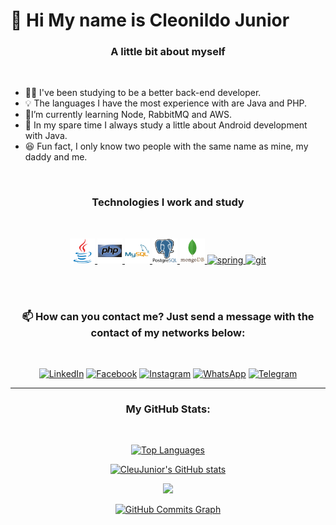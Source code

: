 👋 Hi My name is Cleonildo Junior
==================================================



<h3 align="center">A little bit about myself</h3><br>

- 👨‍💻 I've been studying to be a better back-end developer.
- 💡 The languages I have the most experience with are Java and PHP.
- 🌱I’m currently learning Node, RabbitMQ and AWS.
- 📱 In my spare time I always study a little about Android development with Java.
- 😆 Fun fact, I only know two people with the same name as mine, my daddy and me.


<br><h3 align="center">Technologies I work and study</h3><br>

<div align="center">
  <a href="https://www.java.com" target="_blank" rel="noreferrer"> <img src="https://raw.githubusercontent.com/devicons/devicon/master/icons/java/java-original.svg" alt="java" width="40" height="40"/> </a> <a href="https://www.php.net" target="_blank" rel="noreferrer"> <img src="https://raw.githubusercontent.com/devicons/devicon/master/icons/php/php-original.svg" alt="php" width="40" height="40"/> </a> <a href="https://www.mysql.com/" target="_blank" rel="noreferrer"> <img src="https://raw.githubusercontent.com/devicons/devicon/master/icons/mysql/mysql-original-wordmark.svg" alt="mysql" width="40" height="40"/> </a>   <a href="https://www.postgresql.org" target="_blank" rel="noreferrer"> <img src="https://raw.githubusercontent.com/devicons/devicon/master/icons/postgresql/postgresql-original-wordmark.svg" alt="postgresql" width="40" height="40"/> </a>  <a href="https://www.mongodb.com/" target="_blank" rel="noreferrer"> <img src="https://raw.githubusercontent.com/devicons/devicon/master/icons/mongodb/mongodb-original-wordmark.svg" alt="mongodb" width="40" height="40"/> </a>  <a href="https://spring.io/" target="_blank" rel="noreferrer"> <img src="https://www.vectorlogo.zone/logos/springio/springio-icon.svg" alt="spring" width="40" height="40"/> </a>
 <a href="https://git-scm.com/" target="_blank" rel="noreferrer"> <img src="https://www.vectorlogo.zone/logos/git-scm/git-scm-icon.svg" alt="git" width="40" height="40"/> </a> 
 
 </div>


<br><br><h3 align="center"> 📫 How can you contact me? Just send a message with the contact of my networks below:</h3><br>

<div align="center">
 
<a href="https://www.linkedin.com/in/cleonildo-junior"><img alt="LinkedIn" src="https://img.shields.io/badge/linkedin-%230077B5.svg?style=for-the-badge&logo=linkedin&logoColor=white"/></a>  <a href="https://www.facebook.com/junior.soares.1069/"><img alt="Facebook" src="https://img.shields.io/badge/Facebook-%231877F2.svg?style=for-the-badge&logo=Facebook&logoColor=white"/></a>  <a href="https://www.instagram.com/juniorsoares1990/?hl=pt-br/"><img alt="Instagram" src="https://img.shields.io/badge/Instagram-%23E4405F.svg?style=for-the-badge&logo=Instagram&logoColor=white"/></a>  <a href="https://api.whatsapp.com/send?phone=5521999017223"><img alt="WhatsApp" src="https://img.shields.io/badge/WhatsApp-25D366?style=for-the-badge&logo=whatsapp&logoColor=white"/></a>  <a href="https://t.me/CleonildoJunior"><img alt="Telegram" src="https://img.shields.io/badge/Telegram-2CA5E0?style=for-the-badge&logo=telegram&logoColor=white" /></a>
 
</div>

<hr>

<h3 align="center">My GitHub Stats:</h3><br>

 <div align="center">

 <a href="https://github.com/cleujunior"><img src="https://github-readme-stats.vercel.app/api/top-langs/?username=cleujunior&layout=compact&langs_count=10&theme=radical&title_color=ffffff&text_color=0891b2&icon_color=ef4444&bg_color=22272e&hide_border=true&locale=en&custom_title=Top%20%Languages" alt="Top Languages"/></a>
 
 <a href="http://www.github.com/CleuJunior"><img src="https://github-readme-stats.vercel.app/api?username=CleuJunior&show_icons=true&hide=&count_private=true&title_color=ffffff&text_color=0891b2&icon_color=ef4444&bg_color=22272e&hide_border=true&show_icons=true" alt="CleuJunior's GitHub stats"/></a>  
 
 <a href="http://www.github.com/CleuJunior"><img src="https://github-readme-streak-stats.herokuapp.com/?user=CleuJunior&stroke=0891b2&background=22272e&ring=ffffff&fire=ffffff&currStreakNum=0891b2&currStreakLabel=ffffff&sideNums=0891b2&sideLabels=0891b2&dates=0891b2&hide_border=true"/></a>
  
   <a href="http://www.github.com/CleuJunior"><img src="https://activity-graph.herokuapp.com/graph?username=CleuJunior&bg_color=22272e&color=0891b2&line=ef4444&point=0891b2&area_color=22272e&area=true&hide_border=true&custom_title=GitHub%20Commits%20Graph" alt="GitHub Commits Graph" /></a> 
  
  </div>
